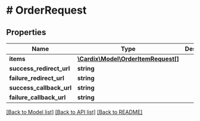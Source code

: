 # # OrderRequest

## Properties

Name | Type | Description | Notes
------------ | ------------- | ------------- | -------------
**items** | [**\Cardix\Model\OrderItemRequest[]**](OrderItemRequest.md) |  |
**success_redirect_url** | **string** |  | [optional]
**failure_redirect_url** | **string** |  | [optional]
**success_callback_url** | **string** |  | [optional]
**failure_callback_url** | **string** |  | [optional]

[[Back to Model list]](../../README.md#models) [[Back to API list]](../../README.md#endpoints) [[Back to README]](../../README.md)
